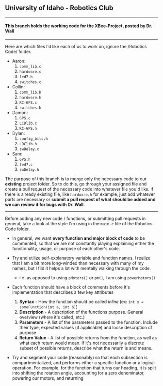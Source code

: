 ## University of Idaho - Robotics Club
---
#### This branch holds the working code for the XBee-Project, posted by Dr. Wall
---

Here are which files I'd like each of us to work on, ignore the /Robotics Code/ folder.
* Aaron:
  1. `comm_lib.c`
  2. `hardware.c`
  3. `led7.h`
  4. `switches.c`
* Collin:
  1. `comm_lib.h`
  2. `hardware.h`
  3. `RC-GPS.c`
  4. `switches.h`
* Damon:
  1. `GPS.c`
  2. `LCDlib.c`
  3. `RC-GPS.h`
* Dylan:
  1. `config_bits.h`
  2. `LDClib.h`
  3. `swDelay.c`
* Sam:
  1. `GPS.h`
  2. `led7.c`
  3. `swDelay.h`
  
The purpose of this branch is to merge only the necessary code to our __existing__ project folder. So to do this, go through your assigned file and create a pull request of the necessary code into whatever file you'd like. If there is already existing file, like `hardware.h` for example, just add whatever parts are necessary or __submit a pull request of what should be added and we can review it for bugs with Dr. Wall__.

---

Before adding any new code / functions, or submitting pull requests in general, take a look at the style I'm using in the `main.c` file of the Robotics Code folder.

* In general, we want __every function and major block of code__ to be commented, so that we are not constantly playing explaining either the functionality, usage, or purpose of each other's code.

* Try and utilize self-explanatory variable and function names. I realize that I am a bit more long-winded than necessary with many of my names, but I fild it helps a lot with mentally walking through the code.
  * i.e. as opposed to using `pMotors()` or `pm()`, I am using `powerMotors()`

* Each function should have a block of comments before it's implementation that describes a few key attributes
  1. __Syntax__ - How the function should be called *inline* (ex: `int x = someFunction(int a, int b)`)
  2. __Description__ - A description of the functions purpose. General overview (where it's called, etc.)
  3. __Parameters__ - A list of the parameters passed to the function. Include their type, expected values (if applicable) and loose description of purpose
  4. __Return Value__ - A list of possible returns from the function, as well as what each return would mean. If it's not necessarily a discrete subset of possible returns, describe what the return is and means.
  
* Try and segment your code (reasonably) so that each subsection is compartmentalized, and performs either a specific function or a logical operation. For example, for the function that turns our heading, it is split into shifting the rotation angle, accounting for a zero denominator, powering our motors, and returning
